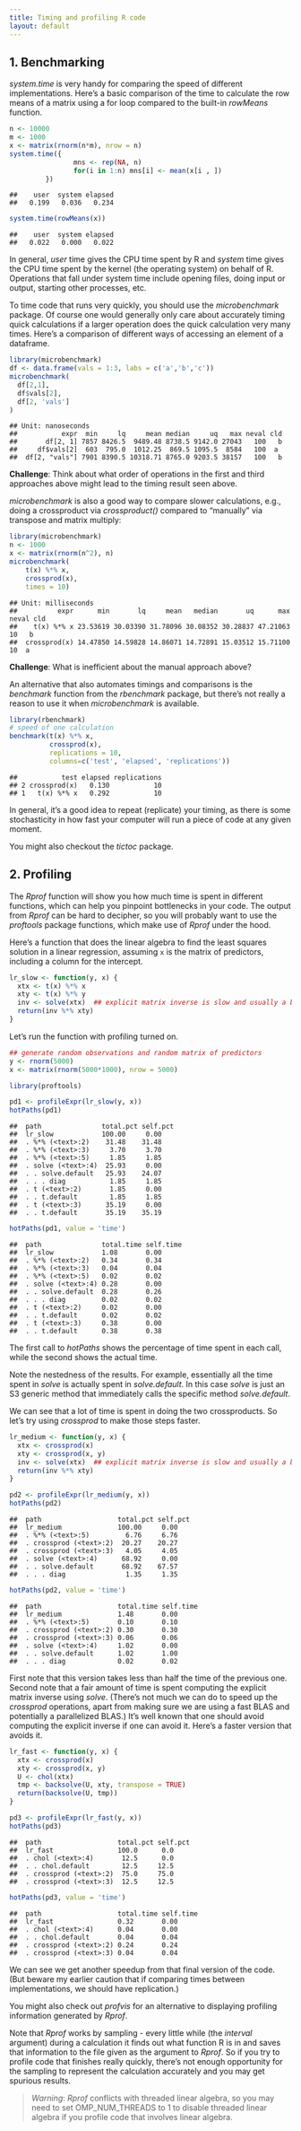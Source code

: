 ```yaml
---
title: Timing and profiling R code
layout: default
---
```


## 1. Benchmarking

*system.time* is very handy for comparing the speed of different
implementations. Here’s a basic comparison of the time to calculate the
row means of a matrix using a for loop compared to the built-in
*rowMeans* function.

``` r
n <- 10000
m <- 1000
x <- matrix(rnorm(n*m), nrow = n)
system.time({
                mns <- rep(NA, n)
                for(i in 1:n) mns[i] <- mean(x[i , ])
         })
```

    ##    user  system elapsed 
    ##   0.199   0.036   0.234

``` r
system.time(rowMeans(x))
```

    ##    user  system elapsed 
    ##   0.022   0.000   0.022

In general, *user* time gives the CPU time spent by R and *system* time
gives the CPU time spent by the kernel (the operating system) on behalf
of R. Operations that fall under system time include opening files,
doing input or output, starting other processes, etc.

To time code that runs very quickly, you should use the *microbenchmark*
package. Of course one would generally only care about accurately timing
quick calculations if a larger operation does the quick calculation very
many times. Here’s a comparison of different ways of accessing an
element of a dataframe.

``` r
library(microbenchmark)
df <- data.frame(vals = 1:3, labs = c('a','b','c'))
microbenchmark(
  df[2,1],
  df$vals[2],
  df[2, 'vals']
)
```

    ## Unit: nanoseconds
    ##           expr  min     lq     mean median     uq   max neval cld
    ##       df[2, 1] 7857 8426.5  9489.48 8738.5 9142.0 27043   100   b
    ##     df$vals[2]  603  795.0  1012.25  869.5 1095.5  8584   100  a 
    ##  df[2, "vals"] 7901 8390.5 10318.71 8765.0 9203.5 38157   100   b

**Challenge**: Think about what order of operations in the first and
third approaches above might lead to the timing result seen above.

*microbenchmark* is also a good way to compare slower calculations,
e.g., doing a crossproduct via *crossproduct()* compared to “manually”
via transpose and matrix multiply:

``` r
library(microbenchmark)
n <- 1000
x <- matrix(rnorm(n^2), n)
microbenchmark(
    t(x) %*% x,
    crossprod(x),
    times = 10)
```

    ## Unit: milliseconds
    ##          expr      min       lq     mean   median       uq      max neval cld
    ##    t(x) %*% x 23.53619 30.03390 31.78096 30.08352 30.28837 47.21063    10   b
    ##  crossprod(x) 14.47850 14.59828 14.86071 14.72891 15.03512 15.71100    10  a

**Challenge**: What is inefficient about the manual approach above?

An alternative that also automates timings and comparisons is the
*benchmark* function from the *rbenchmark* package, but there’s not
really a reason to use it when *microbenchmark* is available.

``` r
library(rbenchmark)
# speed of one calculation
benchmark(t(x) %*% x,
          crossprod(x),
          replications = 10,
          columns=c('test', 'elapsed', 'replications'))
```

    ##           test elapsed replications
    ## 2 crossprod(x)   0.130           10
    ## 1   t(x) %*% x   0.292           10

In general, it’s a good idea to repeat (replicate) your timing, as there
is some stochasticity in how fast your computer will run a piece of code
at any given moment.

You might also checkout the *tictoc* package.

## 2. Profiling

The *Rprof* function will show you how much time is spent in different
functions, which can help you pinpoint bottlenecks in your code. The
output from *Rprof* can be hard to decipher, so you will probably want
to use the *proftools* package functions, which make use of *Rprof*
under the hood.

Here’s a function that does the linear algebra to find the least squares
solution in a linear regression, assuming `x` is the matrix of
predictors, including a column for the intercept.

``` r
lr_slow <- function(y, x) {
  xtx <- t(x) %*% x
  xty <- t(x) %*% y
  inv <- solve(xtx)  ## explicit matrix inverse is slow and usually a bad idea numerically
  return(inv %*% xty)
}
```

Let’s run the function with profiling turned on.

``` r
## generate random observations and random matrix of predictors
y <- rnorm(5000)
x <- matrix(rnorm(5000*1000), nrow = 5000)

library(proftools)

pd1 <- profileExpr(lr_slow(y, x))
hotPaths(pd1)
```

    ##  path               total.pct self.pct
    ##  lr_slow            100.00     0.00   
    ##  . %*% (<text>:2)    31.48    31.48   
    ##  . %*% (<text>:3)     3.70     3.70   
    ##  . %*% (<text>:5)     1.85     1.85   
    ##  . solve (<text>:4)  25.93     0.00   
    ##  . . solve.default   25.93    24.07   
    ##  . . . diag           1.85     1.85   
    ##  . t (<text>:2)       1.85     0.00   
    ##  . . t.default        1.85     1.85   
    ##  . t (<text>:3)      35.19     0.00   
    ##  . . t.default       35.19    35.19

``` r
hotPaths(pd1, value = 'time')
```

    ##  path               total.time self.time
    ##  lr_slow            1.08       0.00     
    ##  . %*% (<text>:2)   0.34       0.34     
    ##  . %*% (<text>:3)   0.04       0.04     
    ##  . %*% (<text>:5)   0.02       0.02     
    ##  . solve (<text>:4) 0.28       0.00     
    ##  . . solve.default  0.28       0.26     
    ##  . . . diag         0.02       0.02     
    ##  . t (<text>:2)     0.02       0.00     
    ##  . . t.default      0.02       0.02     
    ##  . t (<text>:3)     0.38       0.00     
    ##  . . t.default      0.38       0.38

The first call to *hotPaths* shows the percentage of time spent in each
call, while the second shows the actual time.

Note the nestedness of the results. For example, essentially all the
time spent in *solve* is actually spent in *solve.default*. In this case
*solve* is just an S3 generic method that immediately calls the specific
method *solve.default*.

We can see that a lot of time is spent in doing the two crossproducts.
So let’s try using *crossprod* to make those steps faster.

``` r
lr_medium <- function(y, x) {
  xtx <- crossprod(x)
  xty <- crossprod(x, y)
  inv <- solve(xtx)  ## explicit matrix inverse is slow and usually a bad idea numerically
  return(inv %*% xty)
}                   

pd2 <- profileExpr(lr_medium(y, x))
hotPaths(pd2)
```

    ##  path                   total.pct self.pct
    ##  lr_medium              100.00     0.00   
    ##  . %*% (<text>:5)         6.76     6.76   
    ##  . crossprod (<text>:2)  20.27    20.27   
    ##  . crossprod (<text>:3)   4.05     4.05   
    ##  . solve (<text>:4)      68.92     0.00   
    ##  . . solve.default       68.92    67.57   
    ##  . . . diag               1.35     1.35

``` r
hotPaths(pd2, value = 'time')
```

    ##  path                   total.time self.time
    ##  lr_medium              1.48       0.00     
    ##  . %*% (<text>:5)       0.10       0.10     
    ##  . crossprod (<text>:2) 0.30       0.30     
    ##  . crossprod (<text>:3) 0.06       0.06     
    ##  . solve (<text>:4)     1.02       0.00     
    ##  . . solve.default      1.02       1.00     
    ##  . . . diag             0.02       0.02

First note that this version takes less than half the time of the
previous one. Second note that a fair amount of time is spent computing
the explicit matrix inverse using *solve*. (There’s not much we can do
to speed up the *crossprod* operations, apart from making sure we are
using a fast BLAS and potentially a parallelized BLAS.) It’s well known
that one should avoid computing the explicit inverse if one can avoid
it. Here’s a faster version that avoids it.

``` r
lr_fast <- function(y, x) {
  xtx <- crossprod(x)
  xty <- crossprod(x, y)
  U <- chol(xtx)
  tmp <- backsolve(U, xty, transpose = TRUE)
  return(backsolve(U, tmp))
}

pd3 <- profileExpr(lr_fast(y, x))
hotPaths(pd3)
```

    ##  path                   total.pct self.pct
    ##  lr_fast                100.0      0.0    
    ##  . chol (<text>:4)       12.5      0.0    
    ##  . . chol.default        12.5     12.5    
    ##  . crossprod (<text>:2)  75.0     75.0    
    ##  . crossprod (<text>:3)  12.5     12.5

``` r
hotPaths(pd3, value = 'time')
```

    ##  path                   total.time self.time
    ##  lr_fast                0.32       0.00     
    ##  . chol (<text>:4)      0.04       0.00     
    ##  . . chol.default       0.04       0.04     
    ##  . crossprod (<text>:2) 0.24       0.24     
    ##  . crossprod (<text>:3) 0.04       0.04

We can see we get another speedup from that final version of the code.
(But beware my earlier caution that if comparing times between
implementations, we should have replication.)

You might also check out *profvis* for an alternative to displaying
profiling information generated by *Rprof*.

Note that *Rprof* works by sampling - every little while (the *interval*
argument) during a calculation it finds out what function R is in and
saves that information to the file given as the argument to *Rprof*. So
if you try to profile code that finishes really quickly, there’s not
enough opportunity for the sampling to represent the calculation
accurately and you may get spurious results.

> *Warning*: *Rprof* conflicts with threaded linear algebra, so you may
> need to set OMP_NUM_THREADS to 1 to disable threaded linear algebra if
> you profile code that involves linear algebra.
